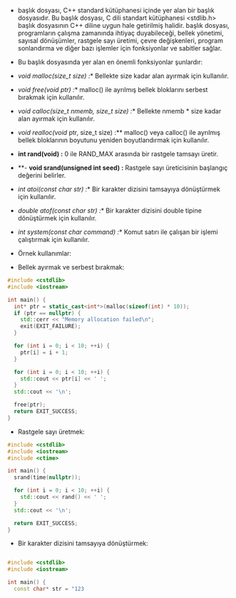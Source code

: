 - <cstdlib> başlık dosyası, C++ standard kütüphanesi içinde yer alan bir başlık dosyasıdır. Bu başlık dosyası, C dili standart kütüphanesi <stdlib.h> başlık dosyasının C++ diline uygun hale getirilmiş halidir. <cstdlib> başlık dosyası, programların çalışma zamanında ihtiyaç duyabileceği, bellek yönetimi, sayısal dönüşümler, rastgele sayı üretimi, çevre değişkenleri, program sonlandırma ve diğer bazı işlemler için fonksiyonlar ve sabitler sağlar.

- Bu başlık dosyasında yer alan en önemli fonksiyonlar şunlardır:

- **void* malloc(size_t size) :** Bellekte size kadar alan ayırmak için kullanılır.
- **void free(void* ptr) :** malloc() ile ayrılmış bellek bloklarını serbest bırakmak için kullanılır.
- **void* calloc(size_t nmemb, size_t size) :** Bellekte nmemb * size kadar alan ayırmak için kullanılır.
- **void* realloc(void* ptr, size_t size) :** malloc() veya calloc() ile ayrılmış bellek bloklarının boyutunu yeniden boyutlandırmak için kullanılır.
- **int rand(void) :** 0 ile RAND_MAX arasında bir rastgele tamsayı üretir.
- **- **void srand(unsigned int seed) :** Rastgele sayı üreticisinin başlangıç değerini belirler.
- **int atoi(const char* str) :** Bir karakter dizisini tamsayıya dönüştürmek için kullanılır.
- **double atof(const char* str) :** Bir karakter dizisini double tipine dönüştürmek için kullanılır.
- **int system(const char* command) :** Komut satırı ile çalışan bir işlemi çalıştırmak için kullanılır.

- Örnek kullanımlar:

- Bellek ayırmak ve serbest bırakmak:

```CPP
#include <cstdlib>
#include <iostream>

int main() {
  int* ptr = static_cast<int*>(malloc(sizeof(int) * 10));
  if (ptr == nullptr) {
    std::cerr << "Memory allocation failed\n";
    exit(EXIT_FAILURE);
  }

  for (int i = 0; i < 10; ++i) {
    ptr[i] = i + 1;
  }

  for (int i = 0; i < 10; ++i) {
    std::cout << ptr[i] << ' ';
  }
  std::cout << '\n';

  free(ptr);
  return EXIT_SUCCESS;
}

```

- Rastgele sayı üretmek:

```CPP
#include <cstdlib>
#include <iostream>
#include <ctime>

int main() {
  srand(time(nullptr));

  for (int i = 0; i < 10; ++i) {
    std::cout << rand() << ' ';
  }
  std::cout << '\n';

  return EXIT_SUCCESS;
}

```

- Bir karakter dizisini tamsayıya dönüştürmek:

```CPP

#include <cstdlib>
#include <iostream>

int main() {
  const char* str = "123

```























